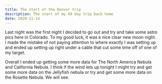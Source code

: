 ```yaml
---
title: The start of the Denver trip
description: The start of my 49 day trip back home
date: 2020-11-14
---
```


Last night was the first night I decided to go out and try and take some astro pics here in Colorado. To my good luck, it was a nice clear new moon night. I made the mistake of not paying attention to where exactly I was setting up and ended up setting up right under a cable that cut some time off of one of my target.

Overall I ended up getting some more data for The North America Nebula and California Nebula. I think if the wind lets up tonight I might try and get some more data on the Jellyfish nebula or try and get some more data on the Rosette Nebula. We will see.
